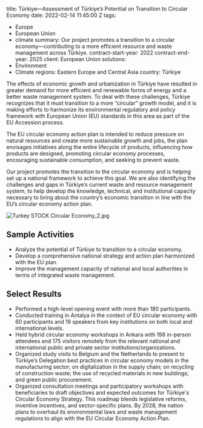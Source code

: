 
title: Türkiye—Assessment of Türkiye’s Potential on Transition to Circular Economy
date: 2022-02-14 11:45:00 Z
tags:
- Europe
- European Union
- climate
summary: Our project promotes a transition to a circular economy—contributing to a
  more efficient resource and waste management across Türkiye.
contract-start-year: 2022
contract-end-year: 2025
client: European Union
solutions:
- Environment
- Climate
regions: Eastern Europe and Central Asia
country: Türkiye


The effects of economic growth and urbanization in Türkiye have resulted in greater demand for more efficient and renewable forms of energy and a better waste management system. To deal with these challenges, Türkiye recognizes that it must transition to a more “circular” growth model, and it is making efforts to harmonize its environmental regulatory and policy framework with European Union (EU) standards in this area as part of the EU Accession process.

The EU circular economy action plan is intended to reduce pressure on natural resources and create more sustainable growth and jobs, the plan envisages initiatives along the entire lifecycle of products, influencing how products are designed, promoting circular economy processes, encouraging sustainable consumption, and seeking to prevent waste.

Our project promotes the transition to the circular economy and is helping set up a national framework to achieve this goal. We are also identifying the challenges and gaps in Türkiye’s current waste and resource management system, to help develop the knowledge, technical, and institutional capacity necessary to bring about the country’s economic transition in line with the EU’s circular economy action plan.

![Turkey STOCK Circular Economy_2.jpg](/uploads/Turkey%20STOCK%20Circular%20Economy_2.jpg)

## Sample Activities

* Analyze the potential of Türkiye to transition to a circular economy.
* Develop a comprehensive national strategy and action plan harmonized with the EU plan.
* Improve the management capacity of national and local authorities in terms of integrated waste management.

## Select Results

* Performed a high-level opening event with more than 180 participants.
* Conducted training in Antalya in the context of EU circular economy with 60 participants and 19 speakers from key institutions on both local and international levels.
* Held hybrid circular economy workshops in Ankara with 198 in-person attendees and 175 visitors remotely from the relevant national and international public and private sector institutions/organizations.
* Organized study visits to Belgium and the Netherlands to present to Türkiye’s Delegation best practices in circular economy models in the manufacturing sector; on digitalization in the supply chain; on recycling of construction waste; the use of recycled materials in new buildings; and green public procurement.
* Organized consultation meetings and participatory workshops with beneficiaries to draft objectives and expected outcomes for Türkiye's Circular Economy Strategy. This roadmap blends legislative reforms, inventive incentives, and sector-specific plans. By 2028, the nation plans to overhaul its environmental laws and waste management regulations to align with the EU Circular Economy Action Plan.

